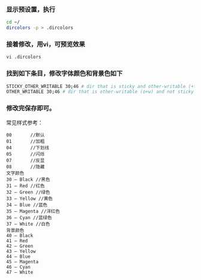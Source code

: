 ### 显示预设置，执行
```bash
cd ~/
dircolors -p > .dircolors
```

### 接着修改，用vi，可预览效果
```bash
vi .dircolors
```

### 找到如下条目，修改字体颜色和背景色如下
```bash
STICKY_OTHER_WRITABLE 30;46 # dir that is sticky and other-writable (+t,o+w)
OTHER_WRITABLE 30;46 # dir that is other-writable (o+w) and not sticky
```

### 修改完保存即可。

常见样式参考：
```text
00 　　　 //默认
01 　　 　//加粗
04 　 　　//下划线
05 　 　　//闪烁
07 　 　　//反显
08 　 　　//隐藏
文字颜色
30 — Black //黑色
31 — Red //红色
32 — Green //绿色
33 — Yellow //黄色
34 — Blue //蓝色
35 — Magenta //洋红色
36 — Cyan //蓝绿色
37 — White //白色
背景颜色
40 — Black
41 — Red
42 — Green
43 — Yellow
44 — Blue
45 — Magenta
46 — Cyan
47 – White
```
